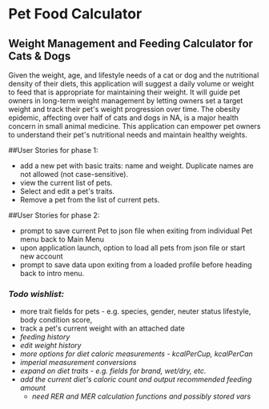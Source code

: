 
# Pet Food Calculator

## Weight Management and Feeding Calculator for Cats & Dogs

Given the weight, age, and lifestyle needs of a cat or dog and the nutritional density of their diets, 
this application will suggest a daily volume or weight to feed that is appropriate for maintaining their weight. 
It will guide pet owners in long-term weight management by letting owners set a target weight 
and track their pet's weight progression over time. The obesity epidemic, affecting over half of cats and dogs in NA,
 is a major health concern in small animal medicine. This application can empower pet owners to understand their pet's
 nutritional needs and maintain healthy weights.
 
 ##User Stories for phase 1:
 - add a new pet with basic traits: name and weight. Duplicate names are not allowed (not case-sensitive).
 - view the current list of pets.
 - Select and edit a pet's traits.
 - Remove a pet from the list of current pets.
  

 ##User Stories for phase 2:
 - prompt to save current Pet to json file when 
 exiting from individual Pet menu back to Main Menu
 - upon application launch, option to load all pets from json file or start new account
 - prompt to save data upon exiting from a loaded profile before heading back to intro menu.
 
 
### *Todo wishlist:*
 - more trait fields for pets - e.g. species, gender, neuter status lifestyle, body condition score, 
 - track a pet's current weight with an attached date
 - *feeding history*
 - *edit weight history*
 - *more options for diet caloric measurements - kcalPerCup, kcalPerCan*
 - *imperial measurement conversions*
 - *expand on diet traits - e.g. fields for brand, wet/dry, etc.*
 - *add the current diet's caloric count and output recommended feeding amount*
      - *need RER and MER calculation functions and possibly stored vars*

